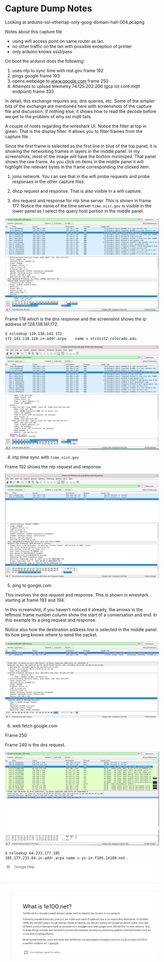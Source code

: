 # Capture Dump Notes

Looking at arduino-ssl-ethertap-only-goog-domain-halt-004.pcapng

Notes about this capture file

* using wifi access point on same router as lan.
* no other traffic on the lan with possible exception of printer
* only arduino knows ssid/pass

On boot the arduino does the following:

1. uses ntp to sync time with nist.gov 
  frame 192
2. pings google
  frame 193
3. opens webpage to www.google.com
  frame 250
4. Attempts to upload telemetry 74.125.202.206 (gcp iot core mqtt endpoint)
  frame 333

In detail, this exchange requires arp, dns queries, etc.  Some of the simpler
bits of the exchange are mentioned here with screenshots of the capture file 
and discussion.  If nothing else, it shows how to read the decode before
we get to the problem of why ssl mqtt fails.

A couple of notes regarding the wireshark UI.  Notice the filter at top
in green.   That is the display filter.  It allows you to filter frames
from the capture file.  

Since the first frame is selected as the first line in blue of the top panel,
it is showing the networking frames in layers in the middle panel.  In my 
screenshots, most of the image will have the bottom minimized.  That 
panel shows the raw frame.  As you click on items in the middle panel 
it will highlight the relevant bytes in the frame corresponding the clicked
item.

1. joins network.  You can see that in the wifi probe requests and 
probe responses in the other capture files.

2. dhcp request and response.  That is also visible in a wifi capture.

3. dns request and response for ntp time server.  This is shown in 
frame 177.  Notice the name of the time server `time.nist.gov` is visible
in the lower panel as I select the query host portion in the middle panel.

![img](imgs/ss2.png)

Frame 178 which is the dns response and the screenshot shows the 
ip address of 128.138.141.172.  

```
$ nslookup 128.138.141.172
172.141.138.128.in-addr.arpa	name = utcnist2.colorado.edu.
```

![img](imgs/ss3.png)


4. ntp time sync with `time.nist.gov`

Frame 192 shows the ntp request and response.

![img](imgs/ss5.png)

5. ping to google.com

This involves the dns request and response.  This is shown in 
wireshark starting at frame 193 and 194.

In this screenshot, if you haven't noticed it already, the arrows in the 
leftmost frame number column show the start of a conversation and end.
In this example its a ping request and response.

Notice also how the destination address line is selected in the middle 
panel.  Its how ping knows where to send the packet.

![img](imgs/ss1.png)

6. web fetch google.com

Frame 250

Frame 240 is the dns request.

![img](imgs/ss6.png)

```
$ nslookup 64.233.177.105
105.177.233.64.in-addr.arpa	name = yx-in-f105.1e100.net.
```

![img](imgs/ss7.png)



